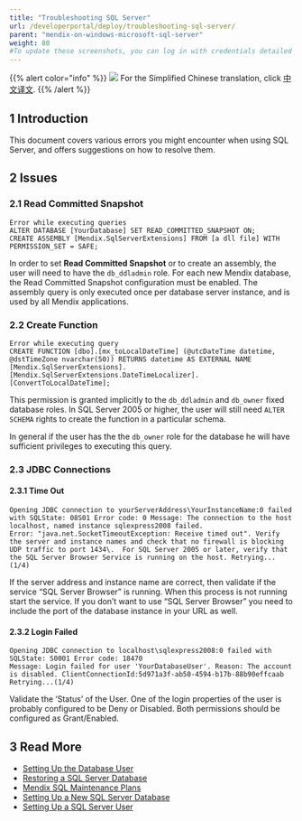 ```yaml
---
title: "Troubleshooting SQL Server"
url: /developerportal/deploy/troubleshooting-sql-server/
parent: "mendix-on-windows-microsoft-sql-server"
weight: 80
#To update these screenshots, you can log in with credentials detailed in How to Update Screenshots Using Team Apps.
---
```


{{% alert color="info" %}}
<img src="attachments/chinese-translation/china.png" style="display: inline-block; margin: 0" /> For the Simplified Chinese translation, click [中文译文](https://cdn.mendix.tencent-cloud.com/documentation/developerportal/troubleshooting-sql-server.pdf).
{{% /alert %}}

## 1 Introduction

This document covers various errors you might encounter when using SQL Server, and offers suggestions on how to resolve them.

## 2 Issues

### 2.1 Read Committed Snapshot

```
Error while executing queries
ALTER DATABASE [YourDatabase] SET READ_COMMITTED_SNAPSHOT ON;
CREATE ASSEMBLY [Mendix.SqlServerExtensions] FROM [a dll file] WITH PERMISSION_SET = SAFE;
```

In order to set **Read Committed Snapshot** or to create an assembly, the user will need to have the `db_ddladmin` role. For each new Mendix database, the Read Committed Snapshot configuration must be enabled. The assembly query is only executed once per database server instance, and is used by all Mendix applications.

### 2.2 Create Function

```
Error while executing query
CREATE FUNCTION [dbo].[mx_toLocalDateTime] (@utcDateTime datetime, @dstTimeZone nvarchar(50)) RETURNS datetime AS EXTERNAL NAME [Mendix.SqlServerExtensions].[Mendix.SqlServerExtensions.DateTimeLocalizer].[ConvertToLocalDateTime];
```

This permission is granted implicitly to the `db_ddladmin` and `db_owner` fixed database roles. In SQL Server 2005 or higher, the user will still need `ALTER SCHEMA` rights to create the function in a particular schema.

In general if the user has the the `db_owner` role for the database he will have sufficient privileges to executing this query. 

### 2.3 JDBC Connections

#### 2.3.1 Time Out

```
Opening JDBC connection to yourServerAddress\YourInstanceName:0 failed with SQLState: 08S01 Error code: 0 Message: The connection to the host localhost, named instance sqlexpress2008 failed.
Error: "java.net.SocketTimeoutException: Receive timed out". Verify the server and instance names and check that no firewall is blocking UDP traffic to port 1434\.  For SQL Server 2005 or later, verify that the SQL Server Browser Service is running on the host. Retrying...(1/4)
```

If the server address and instance name are correct, then validate if the service “SQL Server Browser” is running. When this process is not running start the service. If you don’t want to use “SQL Server Browser” you need to include the port of the database instance in your URL as well.

#### 2.3.2 Login Failed

```
Opening JDBC connection to localhost\sqlexpress2008:0 failed with SQLState: S0001 Error code: 18470
Message: Login failed for user 'YourDatabaseUser'. Reason: The account is disabled. ClientConnectionId:5d971a3f-ab50-4594-b17b-88b90effcaab Retrying...(1/4)
```

Validate the ‘Status’ of the User. One of the login properties of the user is probably configured to be Deny or Disabled. Both permissions should be configured as Grant/Enabled.

## 3 Read More

*   [Setting Up the Database User](/developerportal/deploy/setting-up-the-database-user/)
*   [Restoring a SQL Server Database](/developerportal/deploy/restoring-a-sql-server-database/)
*   [Mendix SQL Maintenance Plans](/developerportal/deploy/mendix-sql-maintenance-plans/)
*   [Setting Up a New SQL Server Database](/developerportal/deploy/setting-up-a-new-sql-server-database/)
*   [Setting Up a SQL Server User](/developerportal/deploy/setting-up-a-sql-server-user/)
